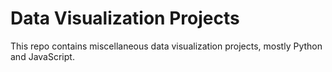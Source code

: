# Data Visualization Projects

This repo contains miscellaneous data visualization projects, mostly Python and JavaScript.